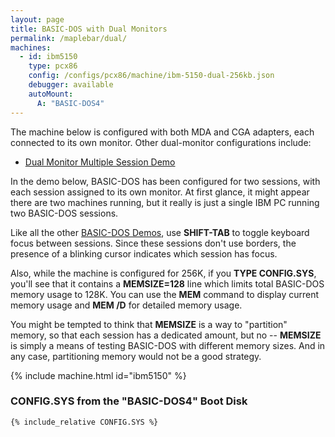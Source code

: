 ```yaml
---
layout: page
title: BASIC-DOS with Dual Monitors
permalink: /maplebar/dual/
machines:
  - id: ibm5150
    type: pcx86
    config: /configs/pcx86/machine/ibm-5150-dual-256kb.json
    debugger: available
    autoMount:
      A: "BASIC-DOS4"
---
```


The machine below is configured with both MDA and CGA adapters, each
connected to its own monitor.  Other dual-monitor configurations include:

  - [Dual Monitor Multiple Session Demo](multi/)

In the demo below, BASIC-DOS has been configured for two sessions, with each
session assigned to its own monitor.  At first glance, it might appear there
are two machines running, but it really is just a single IBM PC running two
BASIC-DOS sessions.

Like all the other [BASIC-DOS Demos](../), use **SHIFT-TAB** to toggle
keyboard focus between sessions.  Since these sessions don't use borders,
the presence of a blinking cursor indicates which session has focus.

Also, while the machine is configured for 256K, if you **TYPE CONFIG.SYS**,
you'll see that it contains a **MEMSIZE=128** line which limits total BASIC-DOS
memory usage to 128K.  You can use the **MEM** command to display current
memory usage and **MEM /D** for detailed memory usage.

You might be tempted to think that **MEMSIZE** is a way to "partition" memory,
so that each session has a dedicated amount, but no -- **MEMSIZE** is simply
a means of testing BASIC-DOS with different memory sizes.  And in any case,
partitioning memory would not be a good strategy.

{% include machine.html id="ibm5150" %}

### **CONFIG.SYS** from the "BASIC-DOS4" Boot Disk

```
{% include_relative CONFIG.SYS %}
```
